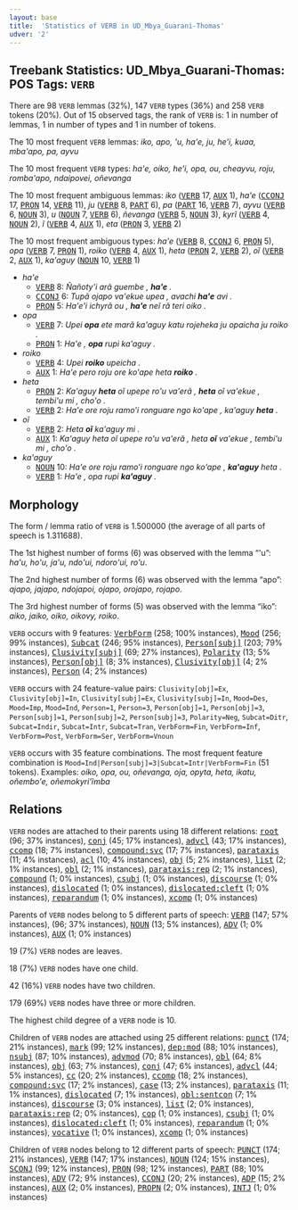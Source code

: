 ```yaml
---
layout: base
title:  'Statistics of VERB in UD_Mbya_Guarani-Thomas'
udver: '2'
---
```


## Treebank Statistics: UD_Mbya_Guarani-Thomas: POS Tags: `VERB`

There are 98 `VERB` lemmas (32%), 147 `VERB` types (36%) and 258 `VERB` tokens (20%).
Out of 15 observed tags, the rank of `VERB` is: 1 in number of lemmas, 1 in number of types and 1 in number of tokens.

The 10 most frequent `VERB` lemmas: <em>iko, apo, 'u, ha'e, ju, he'i, kuaa, mba'apo, pa, ayvu</em>

The 10 most frequent `VERB` types:  <em>ha'e, oiko, he'i, opa, ou, cheayvu, roju, romba'apo, ndaipovei, oñevanga</em>

The 10 most frequent ambiguous lemmas: <em>iko</em> (<tt><a href="gun_thomas-pos-VERB.html">VERB</a></tt> 17, <tt><a href="gun_thomas-pos-AUX.html">AUX</a></tt> 1), <em>ha'e</em> (<tt><a href="gun_thomas-pos-CCONJ.html">CCONJ</a></tt> 17, <tt><a href="gun_thomas-pos-PRON.html">PRON</a></tt> 14, <tt><a href="gun_thomas-pos-VERB.html">VERB</a></tt> 11), <em>ju</em> (<tt><a href="gun_thomas-pos-VERB.html">VERB</a></tt> 8, <tt><a href="gun_thomas-pos-PART.html">PART</a></tt> 6), <em>pa</em> (<tt><a href="gun_thomas-pos-PART.html">PART</a></tt> 16, <tt><a href="gun_thomas-pos-VERB.html">VERB</a></tt> 7), <em>ayvu</em> (<tt><a href="gun_thomas-pos-VERB.html">VERB</a></tt> 6, <tt><a href="gun_thomas-pos-NOUN.html">NOUN</a></tt> 3), <em>u</em> (<tt><a href="gun_thomas-pos-NOUN.html">NOUN</a></tt> 7, <tt><a href="gun_thomas-pos-VERB.html">VERB</a></tt> 6), <em>ñevanga</em> (<tt><a href="gun_thomas-pos-VERB.html">VERB</a></tt> 5, <tt><a href="gun_thomas-pos-NOUN.html">NOUN</a></tt> 3), <em>kyrĩ</em> (<tt><a href="gun_thomas-pos-VERB.html">VERB</a></tt> 4, <tt><a href="gun_thomas-pos-NOUN.html">NOUN</a></tt> 2), <em>ĩ</em> (<tt><a href="gun_thomas-pos-VERB.html">VERB</a></tt> 4, <tt><a href="gun_thomas-pos-AUX.html">AUX</a></tt> 1), <em>eta</em> (<tt><a href="gun_thomas-pos-PRON.html">PRON</a></tt> 3, <tt><a href="gun_thomas-pos-VERB.html">VERB</a></tt> 2)

The 10 most frequent ambiguous types:  <em>ha'e</em> (<tt><a href="gun_thomas-pos-VERB.html">VERB</a></tt> 8, <tt><a href="gun_thomas-pos-CCONJ.html">CCONJ</a></tt> 6, <tt><a href="gun_thomas-pos-PRON.html">PRON</a></tt> 5), <em>opa</em> (<tt><a href="gun_thomas-pos-VERB.html">VERB</a></tt> 7, <tt><a href="gun_thomas-pos-PRON.html">PRON</a></tt> 1), <em>roiko</em> (<tt><a href="gun_thomas-pos-VERB.html">VERB</a></tt> 4, <tt><a href="gun_thomas-pos-AUX.html">AUX</a></tt> 1), <em>heta</em> (<tt><a href="gun_thomas-pos-PRON.html">PRON</a></tt> 2, <tt><a href="gun_thomas-pos-VERB.html">VERB</a></tt> 2), <em>oĩ</em> (<tt><a href="gun_thomas-pos-VERB.html">VERB</a></tt> 2, <tt><a href="gun_thomas-pos-AUX.html">AUX</a></tt> 1), <em>ka'aguy</em> (<tt><a href="gun_thomas-pos-NOUN.html">NOUN</a></tt> 10, <tt><a href="gun_thomas-pos-VERB.html">VERB</a></tt> 1)


* <em>ha'e</em>
  * <tt><a href="gun_thomas-pos-VERB.html">VERB</a></tt> 8: <em>Ñañoty'i arã guembe , <b>ha'e</b> .</em>
  * <tt><a href="gun_thomas-pos-CCONJ.html">CCONJ</a></tt> 6: <em>Tupã ojapo va'ekue upea , avachi <b>ha'e</b> avi .</em>
  * <tt><a href="gun_thomas-pos-PRON.html">PRON</a></tt> 5: <em>Ha'e'i ichyrã ou , <b>ha'e</b> neĩ rã teri oiko .</em>
* <em>opa</em>
  * <tt><a href="gun_thomas-pos-VERB.html">VERB</a></tt> 7: <em>Upei <b>opa</b> ete marã ka'aguy katu rojeheka ju opaicha ju roiko .</em>
  * <tt><a href="gun_thomas-pos-PRON.html">PRON</a></tt> 1: <em>Ha'e , <b>opa</b> rupi ka'aguy .</em>
* <em>roiko</em>
  * <tt><a href="gun_thomas-pos-VERB.html">VERB</a></tt> 4: <em>Upei <b>roiko</b> upeicha .</em>
  * <tt><a href="gun_thomas-pos-AUX.html">AUX</a></tt> 1: <em>Ha'e pero roju ore ko'ape heta <b>roiko</b> .</em>
* <em>heta</em>
  * <tt><a href="gun_thomas-pos-PRON.html">PRON</a></tt> 2: <em>Ka'aguy <b>heta</b> oĩ upepe ro'u va'erã , <b>heta</b> oĩ va'ekue , tembi'u mi , cho'o .</em>
  * <tt><a href="gun_thomas-pos-VERB.html">VERB</a></tt> 2: <em>Ha'e ore roju ramo'i ronguare ngo ko'ape , ka'aguy <b>heta</b> .</em>
* <em>oĩ</em>
  * <tt><a href="gun_thomas-pos-VERB.html">VERB</a></tt> 2: <em>Heta <b>oĩ</b> ka'aguy mi .</em>
  * <tt><a href="gun_thomas-pos-AUX.html">AUX</a></tt> 1: <em>Ka'aguy heta oĩ upepe ro'u va'erã , heta <b>oĩ</b> va'ekue , tembi'u mi , cho'o .</em>
* <em>ka'aguy</em>
  * <tt><a href="gun_thomas-pos-NOUN.html">NOUN</a></tt> 10: <em>Ha'e ore roju ramo'i ronguare ngo ko'ape , <b>ka'aguy</b> heta .</em>
  * <tt><a href="gun_thomas-pos-VERB.html">VERB</a></tt> 1: <em>Ha'e , opa rupi <b>ka'aguy</b> .</em>

## Morphology

The form / lemma ratio of `VERB` is 1.500000 (the average of all parts of speech is 1.311688).

The 1st highest number of forms (6) was observed with the lemma “'u”: <em>ha'u, ho'u, ja'u, ndo'ui, ndoro'ui, ro'u</em>.

The 2nd highest number of forms (6) was observed with the lemma “apo”: <em>ajapo, jajapo, ndojapoi, ojapo, orojapo, rojapo</em>.

The 3rd highest number of forms (5) was observed with the lemma “iko”: <em>aiko, jaiko, oiko, oikovy, roiko</em>.

`VERB` occurs with 9 features: <tt><a href="gun_thomas-feat-VerbForm.html">VerbForm</a></tt> (258; 100% instances), <tt><a href="gun_thomas-feat-Mood.html">Mood</a></tt> (256; 99% instances), <tt><a href="gun_thomas-feat-Subcat.html">Subcat</a></tt> (246; 95% instances), <tt><a href="gun_thomas-feat-Person-subj.html">Person[subj]</a></tt> (203; 79% instances), <tt><a href="gun_thomas-feat-Clusivity-subj.html">Clusivity[subj]</a></tt> (69; 27% instances), <tt><a href="gun_thomas-feat-Polarity.html">Polarity</a></tt> (13; 5% instances), <tt><a href="gun_thomas-feat-Person-obj.html">Person[obj]</a></tt> (8; 3% instances), <tt><a href="gun_thomas-feat-Clusivity-obj.html">Clusivity[obj]</a></tt> (4; 2% instances), <tt><a href="gun_thomas-feat-Person.html">Person</a></tt> (4; 2% instances)

`VERB` occurs with 24 feature-value pairs: `Clusivity[obj]=Ex`, `Clusivity[obj]=In`, `Clusivity[subj]=Ex`, `Clusivity[subj]=In`, `Mood=Des`, `Mood=Imp`, `Mood=Ind`, `Person=1`, `Person=3`, `Person[obj]=1`, `Person[obj]=3`, `Person[subj]=1`, `Person[subj]=2`, `Person[subj]=3`, `Polarity=Neg`, `Subcat=Ditr`, `Subcat=Indir`, `Subcat=Intr`, `Subcat=Tran`, `VerbForm=Fin`, `VerbForm=Inf`, `VerbForm=Post`, `VerbForm=Ser`, `VerbForm=Vnoun`

`VERB` occurs with 35 feature combinations.
The most frequent feature combination is `Mood=Ind|Person[subj]=3|Subcat=Intr|VerbForm=Fin` (51 tokens).
Examples: <em>oiko, opa, ou, oñevanga, oja, opyta, heta, ikatu, oñembo'e, oñemokyri'ĩmba</em>


## Relations

`VERB` nodes are attached to their parents using 18 different relations: <tt><a href="gun_thomas-dep-root.html">root</a></tt> (96; 37% instances), <tt><a href="gun_thomas-dep-conj.html">conj</a></tt> (45; 17% instances), <tt><a href="gun_thomas-dep-advcl.html">advcl</a></tt> (43; 17% instances), <tt><a href="gun_thomas-dep-ccomp.html">ccomp</a></tt> (18; 7% instances), <tt><a href="gun_thomas-dep-compound-svc.html">compound:svc</a></tt> (17; 7% instances), <tt><a href="gun_thomas-dep-parataxis.html">parataxis</a></tt> (11; 4% instances), <tt><a href="gun_thomas-dep-acl.html">acl</a></tt> (10; 4% instances), <tt><a href="gun_thomas-dep-obj.html">obj</a></tt> (5; 2% instances), <tt><a href="gun_thomas-dep-list.html">list</a></tt> (2; 1% instances), <tt><a href="gun_thomas-dep-obl.html">obl</a></tt> (2; 1% instances), <tt><a href="gun_thomas-dep-parataxis-rep.html">parataxis:rep</a></tt> (2; 1% instances), <tt><a href="gun_thomas-dep-compound.html">compound</a></tt> (1; 0% instances), <tt><a href="gun_thomas-dep-csubj.html">csubj</a></tt> (1; 0% instances), <tt><a href="gun_thomas-dep-discourse.html">discourse</a></tt> (1; 0% instances), <tt><a href="gun_thomas-dep-dislocated.html">dislocated</a></tt> (1; 0% instances), <tt><a href="gun_thomas-dep-dislocated-cleft.html">dislocated:cleft</a></tt> (1; 0% instances), <tt><a href="gun_thomas-dep-reparandum.html">reparandum</a></tt> (1; 0% instances), <tt><a href="gun_thomas-dep-xcomp.html">xcomp</a></tt> (1; 0% instances)

Parents of `VERB` nodes belong to 5 different parts of speech: <tt><a href="gun_thomas-pos-VERB.html">VERB</a></tt> (147; 57% instances),  (96; 37% instances), <tt><a href="gun_thomas-pos-NOUN.html">NOUN</a></tt> (13; 5% instances), <tt><a href="gun_thomas-pos-ADV.html">ADV</a></tt> (1; 0% instances), <tt><a href="gun_thomas-pos-AUX.html">AUX</a></tt> (1; 0% instances)

19 (7%) `VERB` nodes are leaves.

18 (7%) `VERB` nodes have one child.

42 (16%) `VERB` nodes have two children.

179 (69%) `VERB` nodes have three or more children.

The highest child degree of a `VERB` node is 10.

Children of `VERB` nodes are attached using 25 different relations: <tt><a href="gun_thomas-dep-punct.html">punct</a></tt> (174; 21% instances), <tt><a href="gun_thomas-dep-mark.html">mark</a></tt> (99; 12% instances), <tt><a href="gun_thomas-dep-dep-mod.html">dep:mod</a></tt> (88; 10% instances), <tt><a href="gun_thomas-dep-nsubj.html">nsubj</a></tt> (87; 10% instances), <tt><a href="gun_thomas-dep-advmod.html">advmod</a></tt> (70; 8% instances), <tt><a href="gun_thomas-dep-obl.html">obl</a></tt> (64; 8% instances), <tt><a href="gun_thomas-dep-obj.html">obj</a></tt> (63; 7% instances), <tt><a href="gun_thomas-dep-conj.html">conj</a></tt> (47; 6% instances), <tt><a href="gun_thomas-dep-advcl.html">advcl</a></tt> (44; 5% instances), <tt><a href="gun_thomas-dep-cc.html">cc</a></tt> (20; 2% instances), <tt><a href="gun_thomas-dep-ccomp.html">ccomp</a></tt> (18; 2% instances), <tt><a href="gun_thomas-dep-compound-svc.html">compound:svc</a></tt> (17; 2% instances), <tt><a href="gun_thomas-dep-case.html">case</a></tt> (13; 2% instances), <tt><a href="gun_thomas-dep-parataxis.html">parataxis</a></tt> (11; 1% instances), <tt><a href="gun_thomas-dep-dislocated.html">dislocated</a></tt> (7; 1% instances), <tt><a href="gun_thomas-dep-obl-sentcon.html">obl:sentcon</a></tt> (7; 1% instances), <tt><a href="gun_thomas-dep-discourse.html">discourse</a></tt> (3; 0% instances), <tt><a href="gun_thomas-dep-list.html">list</a></tt> (2; 0% instances), <tt><a href="gun_thomas-dep-parataxis-rep.html">parataxis:rep</a></tt> (2; 0% instances), <tt><a href="gun_thomas-dep-cop.html">cop</a></tt> (1; 0% instances), <tt><a href="gun_thomas-dep-csubj.html">csubj</a></tt> (1; 0% instances), <tt><a href="gun_thomas-dep-dislocated-cleft.html">dislocated:cleft</a></tt> (1; 0% instances), <tt><a href="gun_thomas-dep-reparandum.html">reparandum</a></tt> (1; 0% instances), <tt><a href="gun_thomas-dep-vocative.html">vocative</a></tt> (1; 0% instances), <tt><a href="gun_thomas-dep-xcomp.html">xcomp</a></tt> (1; 0% instances)

Children of `VERB` nodes belong to 12 different parts of speech: <tt><a href="gun_thomas-pos-PUNCT.html">PUNCT</a></tt> (174; 21% instances), <tt><a href="gun_thomas-pos-VERB.html">VERB</a></tt> (147; 17% instances), <tt><a href="gun_thomas-pos-NOUN.html">NOUN</a></tt> (124; 15% instances), <tt><a href="gun_thomas-pos-SCONJ.html">SCONJ</a></tt> (99; 12% instances), <tt><a href="gun_thomas-pos-PRON.html">PRON</a></tt> (98; 12% instances), <tt><a href="gun_thomas-pos-PART.html">PART</a></tt> (88; 10% instances), <tt><a href="gun_thomas-pos-ADV.html">ADV</a></tt> (72; 9% instances), <tt><a href="gun_thomas-pos-CCONJ.html">CCONJ</a></tt> (20; 2% instances), <tt><a href="gun_thomas-pos-ADP.html">ADP</a></tt> (15; 2% instances), <tt><a href="gun_thomas-pos-AUX.html">AUX</a></tt> (2; 0% instances), <tt><a href="gun_thomas-pos-PROPN.html">PROPN</a></tt> (2; 0% instances), <tt><a href="gun_thomas-pos-INTJ.html">INTJ</a></tt> (1; 0% instances)


